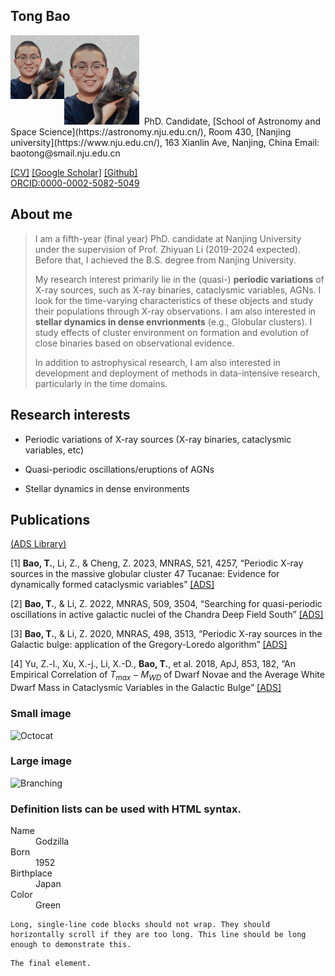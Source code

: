
## Tong Bao 
<img src="https://github.com/baotong6/baotong6.github.io/blob/main/thumbnail.png" alt="profile" style="zoom:10%;" align="left" />
<a href="https://baotong6.github.io/"><img src="thumbnail.png" alt="profile" width="120px" /></a>&nbsp;</td>
PhD. Candidate,
[School of Astronomy and Space Science](https://astronomy.nju.edu.cn/),  
Room 430,
[Nanjing university](https://www.nju.edu.cn/),  
163 Xianlin Ave, Nanjing, China  
Email: baotong@smail.nju.edu.cn


[[CV]](https://baotong6.github.io)
[[Google Scholar]](https://scholar.google.com/citations?user=8Fr_PVwAAAAJ&hl=zh-CN&oi=sra)
[[Github]](https://github.com/baotong6)  
[ORCID:0000-0002-5082-5049](https://orcid.org/my-orcid?orcid=0000-0002-5082-5049)
## About me

> I am a fifth-year (final year) PhD. candidate at  Nanjing University under the supervision of Prof. Zhiyuan Li (2019-2024 expected). Before that, I achieved the B.S. degree from Nanjing University.
>
> 
>
> My research interest primarily lie in the (quasi-) **periodic variations** of X-ray sources, such as X-ray binaries, cataclysmic variables, AGNs. I look for the time-varying characteristics of these objects and study their populations through X-ray observations. I am also interested in **stellar dynamics in dense envrionments** (e.g., Globular clusters). I study effects of cluster environment on formation and evolution of close binaries based on observational evidence.
>
> 
>
> In addition to astrophysical research, I am also interested in development and deployment of methods in data-intensive research, particularly in the time domains.

## Research interests
*  Periodic variations of X-ray sources (X-ray binaries, cataclysmic variables, etc) 

*  Quasi-periodic oscillations/eruptions of AGNs

*  Stellar dynamics in dense environments



## Publications
[(ADS Library)](https://ui.adsabs.harvard.edu/public-libraries/K1kOb_WdRjqt3FJZWBtBWw)  

[1] **Bao, T.**, Li, Z., & Cheng, Z. 2023, MNRAS, 521, 4257, “Periodic X-ray sources in the massive globular cluster 47 Tucanae: Evidence for dynamically formed cataclysmic variables” [[ADS]](https://ui.adsabs.harvard.edu/abs/2023MNRAS.521.4257B)

[2] **Bao, T.**, & Li, Z. 2022, MNRAS, 509, 3504, “Searching for quasi-periodic oscillations in active galactic nuclei of the Chandra Deep Field South” [[ADS]](https://ui.adsabs.harvard.edu/abs/2022MNRAS.509.3504B/abstract)


[3] **Bao, T.**, & Li, Z. 2020, MNRAS, 498, 3513, “Periodic X-ray sources in the Galactic bulge: application of the Gregory-Loredo algorithm” [[ADS]](https://ui.adsabs.harvard.edu/abs/2020MNRAS.498.3513B/abstract)


[4] Yu, Z.-l., Xu, X.-j., Li, X.-D., **Bao, T.**, et al. 2018, ApJ, 853, 182, “An Empirical Correlation of $T_{max} -M_{WD}$ of Dwarf Novae and the Average White Dwarf Mass in Cataclysmic Variables in the Galactic Bulge” [[ADS]](https://ui.adsabs.harvard.edu/abs/2018ApJ...853..182Y)





<!--[Link to another page](./another-page.html).-->


### Small image

![Octocat](https://github.githubassets.com/images/icons/emoji/octocat.png)

### Large image

![Branching](https://guides.github.com/activities/hello-world/branching.png)


### Definition lists can be used with HTML syntax.

<dl>
<dt>Name</dt>
<dd>Godzilla</dd>
<dt>Born</dt>
<dd>1952</dd>
<dt>Birthplace</dt>
<dd>Japan</dd>
<dt>Color</dt>
<dd>Green</dd>
</dl>

```
Long, single-line code blocks should not wrap. They should horizontally scroll if they are too long. This line should be long enough to demonstrate this.
```

```
The final element.
```
